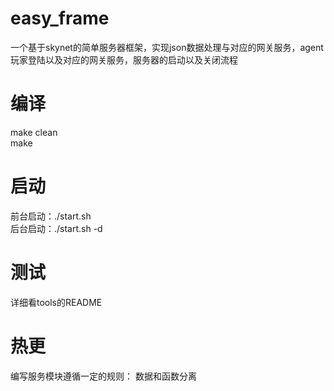 # easy_frame
一个基于skynet的简单服务器框架，实现json数据处理与对应的网关服务，agent玩家登陆以及对应的网关服务，服务器的启动以及关闭流程

# 编译
make clean  
make

# 启动
前台启动：./start.sh  
后台启动：./start.sh -d

# 测试
详细看tools的README


# 热更
编写服务模块遵循一定的规则： 数据和函数分离

